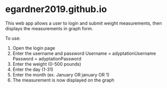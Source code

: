 # egardner2019.github.io

This web app allows a user to login and submit weight measurements, then displays the measurements in graph form.

To use:

1. Open the login page
2. Enter the username and password
    Username = adyptationUsername
    Password = adyptationPassword
3. Enter the weight (0-500 pounds)
4. Enter the day (1-31)
5. Enter the month (ex. January OR january OR 1)
6. The measurement is now displayed on the graph
